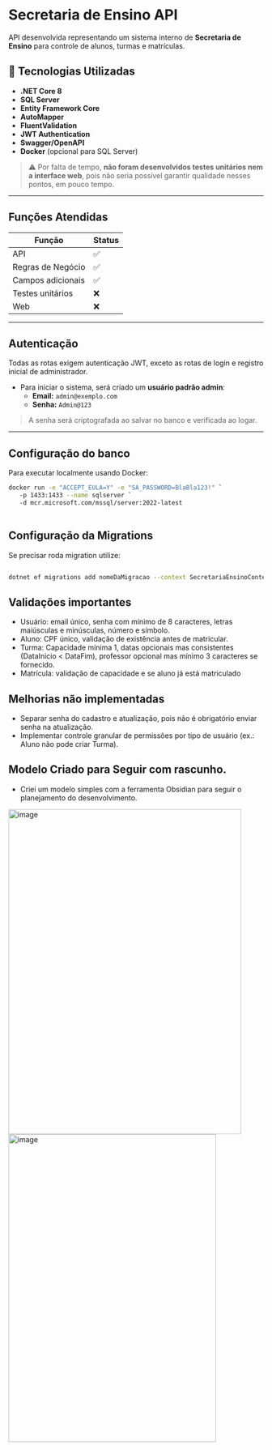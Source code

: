 # Secretaria de Ensino API

API desenvolvida representando um sistema interno de **Secretaria de Ensino** para controle de alunos, turmas e matrículas.  

## 🚀 Tecnologias Utilizadas
- **.NET Core 8**
- **SQL Server**
- **Entity Framework Core**
- **AutoMapper**
- **FluentValidation**
- **JWT Authentication**
- **Swagger/OpenAPI**
- **Docker** (opcional para SQL Server)

> ⚠️ Por falta de tempo, **não foram desenvolvidos testes unitários nem a interface web**, pois não seria possível garantir qualidade nesses pontos, em pouco tempo.

---

## Funções Atendidas

| Função                       | Status |
|-------------------------------|--------|
| API                           | ✅     |
| Regras de Negócio             | ✅     |
| Campos adicionais             | ✅     |
| Testes unitários              | ❌     |
| Web                           | ❌     |

---

## Autenticação

Todas as rotas exigem autenticação JWT, exceto as rotas de login e registro inicial de administrador.

- Para iniciar o sistema, será criado um **usuário padrão admin**:
  - **Email:** `admin@exemplo.com`
  - **Senha:** `Admin@123`

> A senha será criptografada ao salvar no banco e verificada ao logar.  

---

## Configuração do banco

Para executar localmente usando Docker:

```bash
docker run -e "ACCEPT_EULA=Y" -e "SA_PASSWORD=BlaBla123!" `
   -p 1433:1433 --name sqlserver `
   -d mcr.microsoft.com/mssql/server:2022-latest
 
```

## Configuração da Migrations

Se precisar roda migration utilize:

```bash

dotnet ef migrations add nomeDaMigracao --context SecretariaEnsinoContexto --project ../SecretariaEnsino.Infra --startup-project ../SecretariaEnsino.API

```
## Validações importantes
- Usuário: email único, senha com mínimo de 8 caracteres, letras maiúsculas e minúsculas, número e símbolo.
- Aluno: CPF único, validação de existência antes de matricular.
- Turma: Capacidade mínima 1, datas opcionais mas consistentes (DataInicio < DataFim), professor opcional mas mínimo 3 caracteres se fornecido.
- Matrícula: validação de capacidade e se aluno já está matriculado
  
## Melhorias não implementadas

- Separar senha do cadastro e atualização, pois não é obrigatório enviar senha na atualização.
- Implementar controle granular de permissões por tipo de usuário (ex.: Aluno não pode criar Turma).

## Modelo Criado para Seguir com rascunho.
- Criei um modelo simples com a ferramenta Obsidian para seguir o planejamento do desenvolvimento.

<img width="460" height="642" alt="image" src="https://github.com/user-attachments/assets/14783972-66a4-4da4-8d17-56a2f9e9f275" />
<img width="410" height="608" alt="image" src="https://github.com/user-attachments/assets/c7ed9925-5b50-4fde-b81b-5a316227403e" />

 
